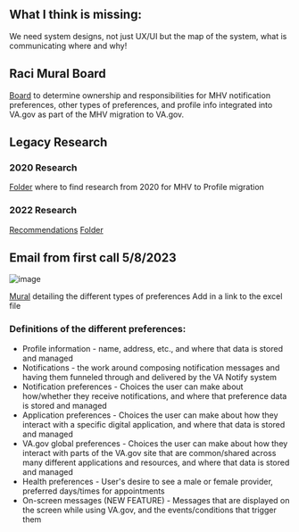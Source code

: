 
## What I think is missing: 
We need system designs, not just UX/UI but the map of the system, what is communicating where and why! 


## Raci Mural Board 
[Board](https://app.mural.co/t/departmentofveteransaffairs9999/m/departmentofveteransaffairs9999/1683563126254/26360684516a5511439b5056e1b13f3ae3acf49a?sender=u71ad98f94f5263595f9a4390) to determine ownership and responsibilities for MHV notification preferences, other types of preferences, and profile info integrated into VA.gov as part of the MHV migration to VA.gov.

## Legacy Research 
### 2020 Research
[Folder](https://github.com/department-of-veterans-affairs/va.gov-team/tree/master/products/identity-personalization/profile/profile-V1/mhv-profile) where to find research from 2020 for MHV to Profile migration 

### 2022 Research 
[Recommendations](https://github.com/department-of-veterans-affairs/va.gov-team/blob/master/products/identity-personalization/profile/Research/2022-05-MHV-profile-research/recommendations.md#we-should-collaborate-with-the-health-apartment-team-to-determine-where-it-makes-the-most-sense-to-put-health-related-profile-items)
[Folder](https://github.com/department-of-veterans-affairs/va.gov-team/tree/master/products/identity-personalization/profile/Research/2022-05-MHV-profile-research)

## Email from first call 5/8/2023
![image](https://user-images.githubusercontent.com/129431463/236938796-4c5cb8be-3621-43d5-a00f-98c84763c7fb.png)

[Mural](https://app.mural.co/t/departmentofveteransaffairs9999/m/departmentofveteransaffairs9999/1677775946971/1e8d73d4013ecec84b932c699ce1cf8584cb7e35?sender=u10f2c4ac80310d9cff115982) detailing the different types of preferences 
Add in a link to the excel file 

### Definitions of the different preferences:
- Profile information - name, address, etc., and where that data is stored and managed
- Notifications - the work around composing notification messages and having them funneled through and delivered by the VA Notify system
- Notification preferences - Choices the user can make about how/whether they receive notifications, and where that preference data is stored and managed
- Application preferences - Choices the user can make about how they interact with a specific digital application, and where that data is stored and managed
- VA.gov global preferences - Choices the user can make about how they interact with parts of the VA.gov site that are common/shared across many different applications and resources, and where that data is stored and managed
- Health preferences - User's desire to see a male or female provider, preferred days/times for appointments
- On-screen messages (NEW FEATURE) - Messages that are displayed on the screen while using VA.gov, and the events/conditions that trigger them

